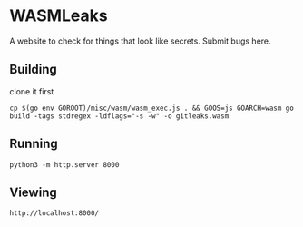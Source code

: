 # WASMLeaks
A website to check for things that look like secrets. Submit bugs here.

## Building
clone it first
```
cp $(go env GOROOT)/misc/wasm/wasm_exec.js . && GOOS=js GOARCH=wasm go build -tags stdregex -ldflags="-s -w" -o gitleaks.wasm
```

## Running
```
python3 -m http.server 8000
```

## Viewing
```
http://localhost:8000/
```


